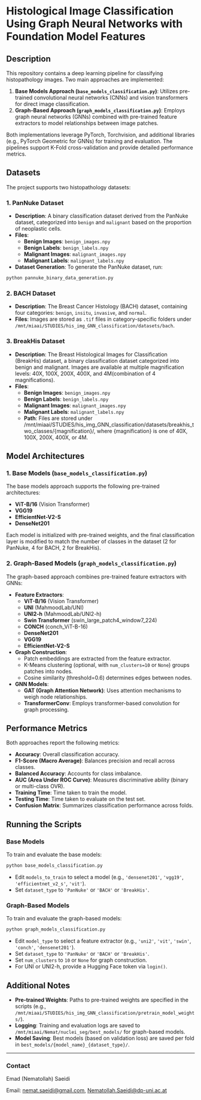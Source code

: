 
# Histological Image Classification Using Graph Neural Networks with Foundation Model Features

## Description
This repository contains a deep learning pipeline for classifying histopathology images. Two main approaches are implemented:

1. **Base Models Approach (`base_models_classification.py`)**: Utilizes pre-trained convolutional neural networks (CNNs) and vision transformers for direct image classification.
2. **Graph-Based Approach (`graph_models_classification.py`)**: Employs graph neural networks (GNNs) combined with pre-trained feature extractors to model relationships between image patches.

Both implementations leverage PyTorch, Torchvision, and additional libraries (e.g., PyTorch Geometric for GNNs) for training and evaluation. The pipelines support K-Fold cross-validation and provide detailed performance metrics.

## Datasets
The project supports two histopathology datasets:

### 1. PanNuke Dataset
- **Description**: A binary classification dataset derived from the PanNuke dataset, categorized into `benign` and `malignant` based on the proportion of neoplastic cells.
- **Files**:
  - **Benign Images**: `benign_images.npy`
  - **Benign Labels**: `benign_labels.npy`
  - **Malignant Images**: `malignant_images.npy`
  - **Malignant Labels**: `malignant_labels.npy`
- **Dataset Generation**:
To generate the PanNuke dataset, run:
```sh
python pannuke_binary_data_generation.py
```

### 2. BACH Dataset
- **Description**: The Breast Cancer Histology (BACH) dataset, containing four categories: `benign`, `insitu`, `invasive`, and `normal`.
- **Files**: Images are stored as `.tif` files in category-specific folders under `/mnt/miaai/STUDIES/his_img_GNN_classification/datasets/bach`.


### 3. BreakHis Dataset
- **Description**: The Breast Histological Images for Classification (BreakHis) dataset, a binary classification dataset categorized into benign and malignant. Images are available at multiple magnification levels: 40X, 100X, 200X, 400X, and 4M(combination of 4 magnifications).
- **Files**: 
  - **Benign Images**: `benign_images.npy`
  - **Benign Labels**: `benign_labels.npy`
  - **Malignant Images**: `malignant_images.npy`
  - **Malignant Labels**: `malignant_labels.npy`
  - **Path**: Files are stored under /mnt/miaai/STUDIES/his_img_GNN_classification/datasets/breakhis_two_classes/{magnification}/, where {magnification} is one of 40X, 100X, 200X, 400X, or 4M.
 

## Model Architectures

### 1. Base Models (`base_models_classification.py`)
The base models approach supports the following pre-trained architectures:
- **ViT-B/16** (Vision Transformer)
- **VGG19**
- **EfficientNet-V2-S**
- **DenseNet201**

Each model is initialized with pre-trained weights, and the final classification layer is modified to match the number of classes in the dataset (2 for PanNuke, 4 for BACH, 2 for BreakHis).

### 2. Graph-Based Models (`graph_models_classification.py`)
The graph-based approach combines pre-trained feature extractors with GNNs:
- **Feature Extractors**:
  - **ViT-B/16** (Vision Transformer)
  - **UNI** (MahmoodLab/UNI)
  - **UNI2-h** (MahmoodLab/UNI2-h)
  - **Swin Transformer** (swin_large_patch4_window7_224)
  - **CONCH** (conch_ViT-B-16)
  - **DenseNet201**
  - **VGG19**
  - **EfficientNet-V2-S**
- **Graph Construction**:
  - Patch embeddings are extracted from the feature extractor.
  - K-Means clustering (optional, with `num_clusters=10` or `None`) groups patches into nodes.
  - Cosine similarity (threshold=0.6) determines edges between nodes.
- **GNN Models**:
  - **GAT (Graph Attention Network)**: Uses attention mechanisms to weigh node relationships.
  - **TransformerConv**: Employs transformer-based convolution for graph processing.

## Performance Metrics
Both approaches report the following metrics:
- **Accuracy**: Overall classification accuracy.
- **F1-Score (Macro Average)**: Balances precision and recall across classes.
- **Balanced Accuracy**: Accounts for class imbalance.
- **AUC (Area Under ROC Curve)**: Measures discriminative ability (binary or multi-class OVR).
- **Training Time**: Time taken to train the model.
- **Testing Time**: Time taken to evaluate on the test set.
- **Confusion Matrix**: Summarizes classification performance across folds.

## Running the Scripts

### Base Models
To train and evaluate the base models:
```sh
python base_models_classification.py
```
- Edit `models_to_train` to select a model (e.g., `'densenet201'`, `'vgg19'`, `'efficientnet_v2_s'`, `'vit'`).
- Set `dataset_type` to `'PanNuke'` or `'BACH'` or `'BreakHis'`.

### Graph-Based Models
To train and evaluate the graph-based models:
```sh
python graph_models_classification.py
```
- Edit `model_type` to select a feature extractor (e.g., `'uni2'`, `'vit'`, `'swin'`, `'conch'`, `'densenet201'`).
- Set `dataset_type` to `'PanNuke'` or `'BACH'` or `'BreakHis'`.
- Set `num_clusters` to `10` or `None` for graph construction.
- For UNI or UNI2-h, provide a Hugging Face token via `login()`.

## Additional Notes
- **Pre-trained Weights**: Paths to pre-trained weights are specified in the scripts (e.g., `/mnt/miaai/STUDIES/his_img_GNN_classification/pretrain_model_weights/`).
- **Logging**: Training and evaluation logs are saved to `/mnt/miaai/Nemat/nuclei_seg/best_models/` for graph-based models.
- **Model Saving**: Best models (based on validation loss) are saved per fold in `best_models/{model_name}_{dataset_type}/`.

--- 

### Contact
Emad (Nematollah) Saeidi

Email: nemat.saeidi@gmail.com, Nematollah.Saeidi@dp-uni.ac.at
